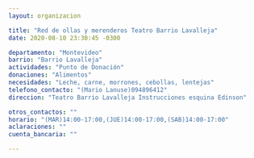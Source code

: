 ```yaml
---
layout: organizacion

title: "Red de ollas y merenderos Teatro Barrio Lavalleja"
date: 2020-08-10 23:30:45 -0300

departamento: "Montevideo"
barrio: "Barrio Lavalleja"
actividades: "Punto de Donación"
donaciones: "Alimentos"
necesidades: "Leche, carne, morrones, cebollas, lentejas"
telefono_contacto: "(Mario Lanuse)094896412"
direccion: "Teatro Barrio Lavalleja Instrucciones esquina Edinson"

otros_contactos: ""
horario: "(MAR)14:00-17:00,(JUE)14:00-17:00,(SAB)14:00-17:00"
aclaraciones: ""
cuenta_bancaria: ""

---
```


